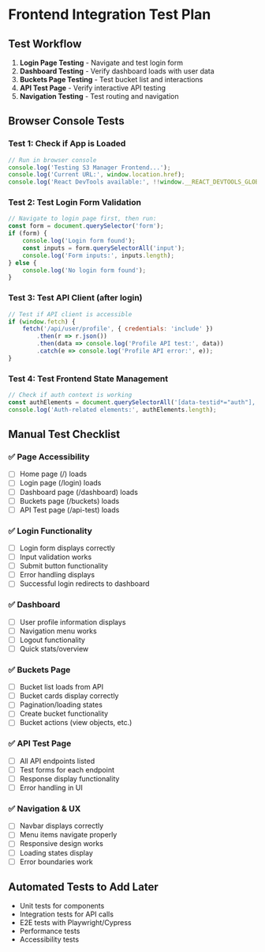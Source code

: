 # Frontend Integration Test Plan

## Test Workflow
1. **Login Page Testing** - Navigate and test login form
2. **Dashboard Testing** - Verify dashboard loads with user data
3. **Buckets Page Testing** - Test bucket list and interactions
4. **API Test Page** - Verify interactive API testing
5. **Navigation Testing** - Test routing and navigation

## Browser Console Tests

### Test 1: Check if App is Loaded
```javascript
// Run in browser console
console.log('Testing S3 Manager Frontend...');
console.log('Current URL:', window.location.href);
console.log('React DevTools available:', !!window.__REACT_DEVTOOLS_GLOBAL_HOOK__);
```

### Test 2: Test Login Form Validation
```javascript
// Navigate to login page first, then run:
const form = document.querySelector('form');
if (form) {
    console.log('Login form found');
    const inputs = form.querySelectorAll('input');
    console.log('Form inputs:', inputs.length);
} else {
    console.log('No login form found');
}
```

### Test 3: Test API Client (after login)
```javascript
// Test if API client is accessible
if (window.fetch) {
    fetch('/api/user/profile', { credentials: 'include' })
        .then(r => r.json())
        .then(data => console.log('Profile API test:', data))
        .catch(e => console.log('Profile API error:', e));
}
```

### Test 4: Test Frontend State Management
```javascript
// Check if auth context is working
const authElements = document.querySelectorAll('[data-testid*="auth"], [data-testid*="user"]');
console.log('Auth-related elements:', authElements.length);
```

## Manual Test Checklist

### ✅ Page Accessibility
- [ ] Home page (/) loads
- [ ] Login page (/login) loads  
- [ ] Dashboard page (/dashboard) loads
- [ ] Buckets page (/buckets) loads
- [ ] API Test page (/api-test) loads

### ✅ Login Functionality
- [ ] Login form displays correctly
- [ ] Input validation works
- [ ] Submit button functionality
- [ ] Error handling displays
- [ ] Successful login redirects to dashboard

### ✅ Dashboard
- [ ] User profile information displays
- [ ] Navigation menu works
- [ ] Logout functionality
- [ ] Quick stats/overview

### ✅ Buckets Page
- [ ] Bucket list loads from API
- [ ] Bucket cards display correctly
- [ ] Pagination/loading states
- [ ] Create bucket functionality
- [ ] Bucket actions (view objects, etc.)

### ✅ API Test Page
- [ ] All API endpoints listed
- [ ] Test forms for each endpoint
- [ ] Response display functionality
- [ ] Error handling in UI

### ✅ Navigation & UX
- [ ] Navbar displays correctly
- [ ] Menu items navigate properly
- [ ] Responsive design works
- [ ] Loading states display
- [ ] Error boundaries work

## Automated Tests to Add Later
- Unit tests for components
- Integration tests for API calls
- E2E tests with Playwright/Cypress
- Performance tests
- Accessibility tests
